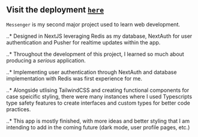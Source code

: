 ## Visit the deployment [`here`](https://messenger-pi-ten.vercel.app/login)

`Messenger` is my second major project used to learn web development. 

..* Designed in NextJS leveraging Redis as my database, NextAuth for user authentication
and Pusher for realtime updates within the app.

..* Throughout the development of this project, I learned so much about producing a *serious* application. 

..* Implementing user authentication through NextAuth and database implementation with Redis was first experience for me.

..* Alongside utlising TailwindCSS and creating functional components for case speicific styling, 
there were many instances where I used Typescripts type safety features
to create interfaces and custom types for better code practices.

..* This app is mostly finished, with more ideas and better styling that I am intending to add in the coming future (dark mode, user profile pages, etc.)

